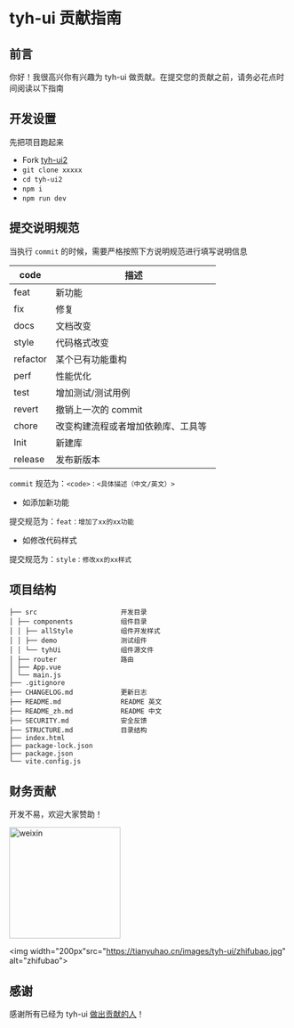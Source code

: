# tyh-ui 贡献指南

## 前言

你好！我很高兴你有兴趣为 tyh-ui 做贡献。在提交您的贡献之前，请务必花点时间阅读以下指南

## 开发设置

先把项目跑起来

- Fork [tyh-ui2](https://github.com/Tyh2001/tyh-ui2)
- `git clone xxxxx`
- `cd tyh-ui2`
- `npm i`
- `npm run dev`

## 提交说明规范

当执行 `commit` 的时候，需要严格按照下方说明规范进行填写说明信息

| code     | 描述                                 |
| -------- | ------------------------------------ |
| feat     | 新功能                               |
| fix      | 修复                                 |
| docs     | 文档改变                             |
| style    | 代码格式改变                         |
| refactor | 某个已有功能重构                     |
| perf     | 性能优化                             |
| test     | 增加测试/测试用例                    |
| revert   | 撤销上一次的 commit                  |
| chore    | 改变构建流程或者增加依赖库、工具等   |
| Init     | 新建库                               |
| release  | 发布新版本                           |

`commit` 规范为：`<code>：<具体描述（中文/英文）>`

- 如添加新功能

提交规范为：`feat：增加了xx的xx功能`

- 如修改代码样式

提交规范为：`style：修改xx的xx样式`

## 项目结构

```
├── src                     开发目录
│ ├── components            组件目录
│ │ ├── allStyle            组件开发样式
│ │ ├── demo                测试组件
│ │ └── tyhUi               组件源文件
│ ├── router                路由
│ ├── App.vue
│ └── main.js
├── .gitignore
├── CHANGELOG.md            更新日志
├── README.md               README 英文
├── README_zh.md            README 中文
├── SECURITY.md             安全反馈
├── STRUCTURE.md            目录结构
├── index.html
├── package-lock.json
├── package.json
└── vite.config.js
```

## 财务贡献

开发不易，欢迎大家赞助！

<img width="200px" src="https://tianyuhao.cn/images/tyh-ui/weixin.jpg" alt="weixin">

<img width="200px"src="https://tianyuhao.cn/images/tyh-ui/zhifubao.jpg" alt="zhifubao">

## 感谢

感谢所有已经为 tyh-ui <a href="https://github.com/Tyh2001/tyh-ui2/graphs/contributors">做出贡献的人</a>！
